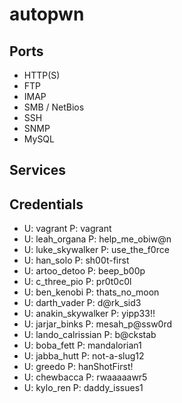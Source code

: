 # autopwn


## Ports

* HTTP(S)
* FTP
* IMAP
* SMB / NetBios
* SSH
* SNMP
* MySQL

## Services

## Credentials
* U: vagrant P: vagrant
* U: leah_organa P: help_me_obiw@n
* U: luke_skywalker P: use_the_f0rce
* U: han_solo P: sh00t-first
* U: artoo_detoo P: beep_b00p
* U: c_three_pio P: pr0t0c0l
* U: ben_kenobi P: thats_no_moon
* U: darth_vader P: d@rk_sid3
* U: anakin_skywalker P: yipp33!!
* U: jarjar_binks P: mesah_p@ssw0rd
* U: lando_calrissian P: b@ckstab
* U: boba_fett P: mandalorian1
* U: jabba_hutt P: not-a-slug12
* U: greedo P: hanShotFirst!
* U: chewbacca P: rwaaaaawr5
* U: kylo_ren P: daddy_issues1
